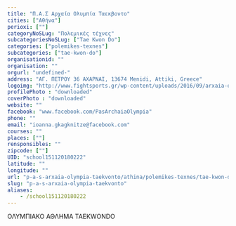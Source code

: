 ```yaml
---
title: "Π.Α.Σ Αρχαία Ολυμπία Ταεκβοντο"
cities: ["Αθήνα"]
perioxi: [""]
categoryNoSLug: "Πολεμικές τέχνες"
subcategoriesNoSLug: ["Tae Kwon Do"]
categories: ["polemikes-texnes"]
subcategories: ["tae-kwon-do"]
organisationid: ""
organisation: ""
orgurl: "undefined-"
address: "ΑΓ. ΠΕΤΡΟΥ 36 ΑΧΑΡΝΑΙ, 13674 Menidi, Attiki, Greece"
logoimg: "http://www.fightsports.gr/wp-content/uploads/2016/09/arxaia-olimpia-logo.jpg"
profilePhoto : "downloaded"
coverPhoto : "downloaded"
website: ""
facebook: "www.facebook.com/PasArchaiaOlympia"
phone: ""
email: "ioanna.gkagknitze@facebook.com"
courses: ""
places: [""]
rensponsibles: ""
zipcode: [""]
UID: "school151120180222"
latitude: ""
longitude: ""
url: "p-a-s-arxaia-olympia-taekvonto/athina/polemikes-texnes/tae-kwon-do"
slug: "p-a-s-arxaia-olympia-taekvonto"
aliases:
    - /school151120180222
---
```



ΟΛΥΜΠΙΑΚΟ ΑΘΛΗΜΑ TAEKWONDO

